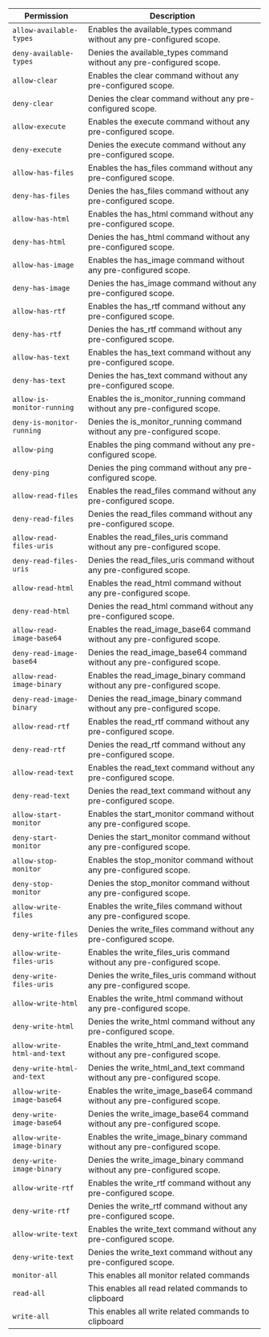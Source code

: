 | Permission | Description |
|------|-----|
|`allow-available-types`|Enables the available_types command without any pre-configured scope.|
|`deny-available-types`|Denies the available_types command without any pre-configured scope.|
|`allow-clear`|Enables the clear command without any pre-configured scope.|
|`deny-clear`|Denies the clear command without any pre-configured scope.|
|`allow-execute`|Enables the execute command without any pre-configured scope.|
|`deny-execute`|Denies the execute command without any pre-configured scope.|
|`allow-has-files`|Enables the has_files command without any pre-configured scope.|
|`deny-has-files`|Denies the has_files command without any pre-configured scope.|
|`allow-has-html`|Enables the has_html command without any pre-configured scope.|
|`deny-has-html`|Denies the has_html command without any pre-configured scope.|
|`allow-has-image`|Enables the has_image command without any pre-configured scope.|
|`deny-has-image`|Denies the has_image command without any pre-configured scope.|
|`allow-has-rtf`|Enables the has_rtf command without any pre-configured scope.|
|`deny-has-rtf`|Denies the has_rtf command without any pre-configured scope.|
|`allow-has-text`|Enables the has_text command without any pre-configured scope.|
|`deny-has-text`|Denies the has_text command without any pre-configured scope.|
|`allow-is-monitor-running`|Enables the is_monitor_running command without any pre-configured scope.|
|`deny-is-monitor-running`|Denies the is_monitor_running command without any pre-configured scope.|
|`allow-ping`|Enables the ping command without any pre-configured scope.|
|`deny-ping`|Denies the ping command without any pre-configured scope.|
|`allow-read-files`|Enables the read_files command without any pre-configured scope.|
|`deny-read-files`|Denies the read_files command without any pre-configured scope.|
|`allow-read-files-uris`|Enables the read_files_uris command without any pre-configured scope.|
|`deny-read-files-uris`|Denies the read_files_uris command without any pre-configured scope.|
|`allow-read-html`|Enables the read_html command without any pre-configured scope.|
|`deny-read-html`|Denies the read_html command without any pre-configured scope.|
|`allow-read-image-base64`|Enables the read_image_base64 command without any pre-configured scope.|
|`deny-read-image-base64`|Denies the read_image_base64 command without any pre-configured scope.|
|`allow-read-image-binary`|Enables the read_image_binary command without any pre-configured scope.|
|`deny-read-image-binary`|Denies the read_image_binary command without any pre-configured scope.|
|`allow-read-rtf`|Enables the read_rtf command without any pre-configured scope.|
|`deny-read-rtf`|Denies the read_rtf command without any pre-configured scope.|
|`allow-read-text`|Enables the read_text command without any pre-configured scope.|
|`deny-read-text`|Denies the read_text command without any pre-configured scope.|
|`allow-start-monitor`|Enables the start_monitor command without any pre-configured scope.|
|`deny-start-monitor`|Denies the start_monitor command without any pre-configured scope.|
|`allow-stop-monitor`|Enables the stop_monitor command without any pre-configured scope.|
|`deny-stop-monitor`|Denies the stop_monitor command without any pre-configured scope.|
|`allow-write-files`|Enables the write_files command without any pre-configured scope.|
|`deny-write-files`|Denies the write_files command without any pre-configured scope.|
|`allow-write-files-uris`|Enables the write_files_uris command without any pre-configured scope.|
|`deny-write-files-uris`|Denies the write_files_uris command without any pre-configured scope.|
|`allow-write-html`|Enables the write_html command without any pre-configured scope.|
|`deny-write-html`|Denies the write_html command without any pre-configured scope.|
|`allow-write-html-and-text`|Enables the write_html_and_text command without any pre-configured scope.|
|`deny-write-html-and-text`|Denies the write_html_and_text command without any pre-configured scope.|
|`allow-write-image-base64`|Enables the write_image_base64 command without any pre-configured scope.|
|`deny-write-image-base64`|Denies the write_image_base64 command without any pre-configured scope.|
|`allow-write-image-binary`|Enables the write_image_binary command without any pre-configured scope.|
|`deny-write-image-binary`|Denies the write_image_binary command without any pre-configured scope.|
|`allow-write-rtf`|Enables the write_rtf command without any pre-configured scope.|
|`deny-write-rtf`|Denies the write_rtf command without any pre-configured scope.|
|`allow-write-text`|Enables the write_text command without any pre-configured scope.|
|`deny-write-text`|Denies the write_text command without any pre-configured scope.|
|`monitor-all`|This enables all monitor related commands|
|`read-all`|This enables all read related commands to clipboard|
|`write-all`|This enables all write related commands to clipboard|
